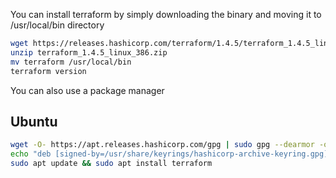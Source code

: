 You can install terraform by simply downloading the binary and moving it to /usr/local/bin directory

```bash
wget https://releases.hashicorp.com/terraform/1.4.5/terraform_1.4.5_linux_386.zip
unzip terraform_1.4.5_linux_386.zip
mv terraform /usr/local/bin
terraform version

```

 You can also use a package manager

## Ubuntu
```bash
wget -O- https://apt.releases.hashicorp.com/gpg | sudo gpg --dearmor -o /usr/share/keyrings/hashicorp-archive-keyring.gpg
echo "deb [signed-by=/usr/share/keyrings/hashicorp-archive-keyring.gpg] https://apt.releases.hashicorp.com $(lsb_release -cs) main" | sudo tee /etc/apt/sources.list.d/hashicorp.list
sudo apt update && sudo apt install terraform
```